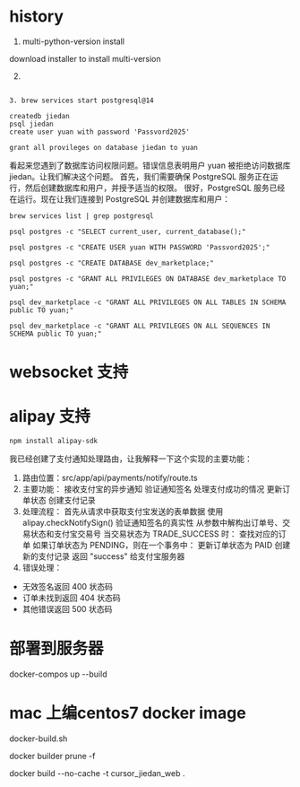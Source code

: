 # history
1. multi-python-version install

download installer to install multi-version

2. 
```brew install postgresql@14

3. brew services start postgresql@14

createdb jiedan
psql jiedan
create user yuan with password 'Passvord2025' 

grant all provileges on database jiedan to yuan
```

看起来您遇到了数据库访问权限问题。错误信息表明用户 yuan 被拒绝访问数据库 jiedan。让我们解决这个问题。
首先，我们需要确保 PostgreSQL 服务正在运行，然后创建数据库和用户，并授予适当的权限。
很好，PostgreSQL 服务已经在运行。现在让我们连接到 PostgreSQL 并创建数据库和用户：

```
brew services list | grep postgresql
```

```
psql postgres -c "SELECT current_user, current_database();"
```

```
psql postgres -c "CREATE USER yuan WITH PASSWORD 'Passvord2025';"

psql postgres -c "CREATE DATABASE dev_marketplace;"

psql postgres -c "GRANT ALL PRIVILEGES ON DATABASE dev_marketplace TO yuan;"

psql dev_marketplace -c "GRANT ALL PRIVILEGES ON ALL TABLES IN SCHEMA public TO yuan;"

psql dev_marketplace -c "GRANT ALL PRIVILEGES ON ALL SEQUENCES IN SCHEMA public TO yuan;"

```

# websocket 支持

# alipay 支持

```
npm install alipay-sdk
```

我已经创建了支付通知处理路由，让我解释一下这个实现的主要功能：
1. 路由位置：src/app/api/payments/notify/route.ts
2. 主要功能：
接收支付宝的异步通知
验证通知签名
处理支付成功的情况
更新订单状态
创建支付记录
3. 处理流程：
首先从请求中获取支付宝发送的表单数据
使用 alipay.checkNotifySign() 验证通知签名的真实性
从参数中解构出订单号、交易状态和支付宝交易号
当交易状态为 TRADE_SUCCESS 时：
查找对应的订单
如果订单状态为 PENDING，则在一个事务中：
更新订单状态为 PAID
创建新的支付记录
返回 "success" 给支付宝服务器
4. 错误处理：
- 无效签名返回 400 状态码
- 订单未找到返回 404 状态码
- 其他错误返回 500 状态码


# 部署到服务器

docker-compos up --build


# mac 上编centos7 docker image
docker-build.sh


  docker builder prune -f

  docker build --no-cache -t cursor_jiedan_web .